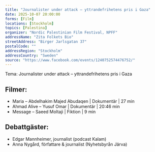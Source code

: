 ```yaml
---
title: "Journalister under attack – yttrandefrihetens pris i Gaza"
date: 2025-10-07 20:00:00
forms: [Film]
locations: [Stockholm]
topics: [Palestina]
organizer: "Nordic Palestinian Film Festival, NPFF"
addressName: "Zita Folkets Bio"
streetAddress: "Birger Jarlsgatan 37"
postalCode: ""
addressRegion: "Stockholm"
addressCountry: "Sweden"
source: "https://www.facebook.com/events/1240752574476752/"
---
```

Tema: Journalister under attack – yttrandefrihetens pris i Gaza

## Filmer:
- Maria – Abdelhakim Majed Abudaqen | Dokumentär | 27 min
- Ahmad Alive – Yusuf Omar | Dokumentär | 20:46 min
- Message – Saeed Moltaji | Fiktion | 9 min

## Debattgäster:
- Edgar Mannheimer, journalist (podcast Kalam)
- Anna Nygård, författare & journalist (Nyhetsbyrån Järva)